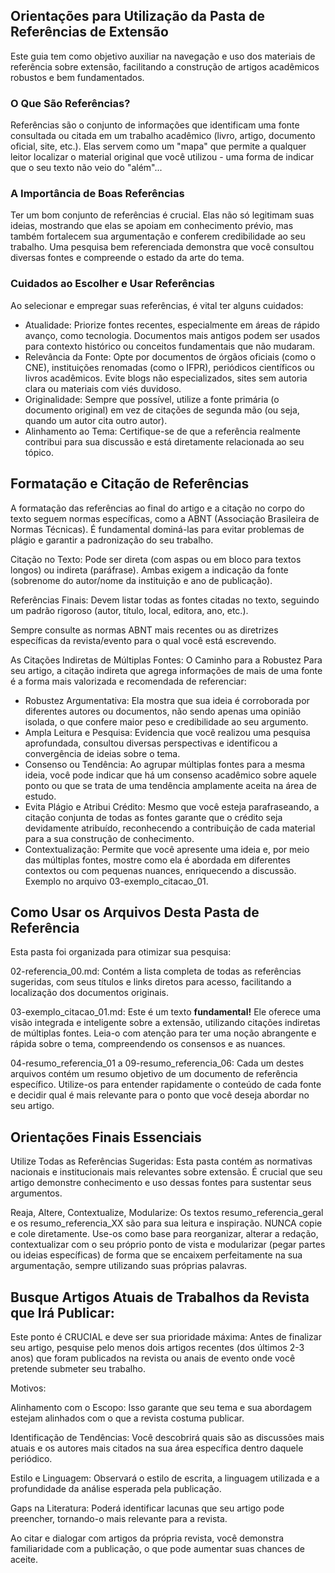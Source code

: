 ## Orientações para Utilização da Pasta de Referências de Extensão
Este guia tem como objetivo auxiliar na navegação e uso dos materiais de referência sobre extensão, facilitando a construção de artigos acadêmicos robustos e bem fundamentados.

### O Que São Referências?
Referências são o conjunto de informações que identificam uma fonte consultada ou citada em um trabalho acadêmico (livro, artigo, documento oficial, site, etc.). Elas servem como um "mapa" que permite a qualquer leitor localizar o material original que você utilizou - uma forma de indicar que o seu texto não veio do "além"...

### A Importância de Boas Referências
Ter um bom conjunto de referências é crucial. Elas não só legitimam suas ideias, mostrando que elas se apoiam em conhecimento prévio, mas também fortalecem sua argumentação e conferem credibilidade ao seu trabalho. Uma pesquisa bem referenciada demonstra que você consultou diversas fontes e compreende o estado da arte do tema.

### Cuidados ao Escolher e Usar Referências
Ao selecionar e empregar suas referências, é vital ter alguns cuidados:  
- Atualidade: Priorize fontes recentes, especialmente em áreas de rápido avanço, como tecnologia. Documentos mais antigos podem ser usados para contexto histórico ou conceitos fundamentais que não mudaram.  
- Relevância da Fonte: Opte por documentos de órgãos oficiais (como o CNE), instituições renomadas (como o IFPR), periódicos científicos ou livros acadêmicos. Evite blogs não especializados, sites sem autoria clara ou materiais com viés duvidoso.  
- Originalidade: Sempre que possível, utilize a fonte primária (o documento original) em vez de citações de segunda mão (ou seja, quando um autor cita outro autor).  
- Alinhamento ao Tema: Certifique-se de que a referência realmente contribui para sua discussão e está diretamente relacionada ao seu tópico.  

## Formatação e Citação de Referências
A formatação das referências ao final do artigo e a citação no corpo do texto seguem normas específicas, como a ABNT (Associação Brasileira de Normas Técnicas). É fundamental dominá-las para evitar problemas de plágio e garantir a padronização do seu trabalho.  

Citação no Texto: Pode ser direta (com aspas ou em bloco para textos longos) ou indireta (paráfrase). Ambas exigem a indicação da fonte (sobrenome do autor/nome da instituição e ano de publicação).

Referências Finais: Devem listar todas as fontes citadas no texto, seguindo um padrão rigoroso (autor, título, local, editora, ano, etc.).

Sempre consulte as normas ABNT mais recentes ou as diretrizes específicas da revista/evento para o qual você está escrevendo.

As Citações Indiretas de Múltiplas Fontes: O Caminho para a Robustez
Para seu artigo, a citação indireta que agrega informações de mais de uma fonte é a forma mais valorizada e recomendada de referenciar:  
- Robustez Argumentativa: Ela mostra que sua ideia é corroborada por diferentes autores ou documentos, não sendo apenas uma opinião isolada, o que confere maior peso e credibilidade ao seu argumento.  
- Ampla Leitura e Pesquisa: Evidencia que você realizou uma pesquisa aprofundada, consultou diversas perspectivas e identificou a convergência de ideias sobre o tema.  
- Consenso ou Tendência: Ao agrupar múltiplas fontes para a mesma ideia, você pode indicar que há um consenso acadêmico sobre aquele ponto ou que se trata de uma tendência amplamente aceita na área de estudo.  
- Evita Plágio e Atribui Crédito: Mesmo que você esteja parafraseando, a citação conjunta de todas as fontes garante que o crédito seja devidamente atribuído, reconhecendo a contribuição de cada material para a sua construção de conhecimento.  
- Contextualização: Permite que você apresente uma ideia e, por meio das múltiplas fontes, mostre como ela é abordada em diferentes contextos ou com pequenas nuances, enriquecendo a discussão. 
Exemplo no arquivo 03-exemplo_citacao_01.

## Como Usar os Arquivos Desta Pasta de Referência
Esta pasta foi organizada para otimizar sua pesquisa:

02-referencia_00.md: Contém a lista completa de todas as referências sugeridas, com seus títulos e links diretos para acesso, facilitando a localização dos documentos originais.

03-exemplo_citacao_01.md: Este é um texto **fundamental!** Ele oferece uma visão integrada e inteligente sobre a extensão, utilizando citações indiretas de múltiplas fontes. Leia-o com atenção para ter uma noção abrangente e rápida sobre o tema, compreendendo os consensos e as nuances.

04-resumo_referencia_01 a 09-resumo_referencia_06: Cada um destes arquivos contém um resumo objetivo de um documento de referência específico. Utilize-os para entender rapidamente o conteúdo de cada fonte e decidir qual é mais relevante para o ponto que você deseja abordar no seu artigo.

## Orientações Finais Essenciais
Utilize Todas as Referências Sugeridas: Esta pasta contém as normativas nacionais e institucionais mais relevantes sobre extensão. É crucial que seu artigo demonstre conhecimento e uso dessas fontes para sustentar seus argumentos.

Reaja, Altere, Contextualize, Modularize: Os textos resumo_referencia_geral e os resumo_referencia_XX são para sua leitura e inspiração. NUNCA copie e cole diretamente. Use-os como base para reorganizar, alterar a redação, contextualizar com o seu próprio ponto de vista e modularizar (pegar partes ou ideias específicas) de forma que se encaixem perfeitamente na sua argumentação, sempre utilizando suas próprias palavras.

## Busque Artigos Atuais de Trabalhos da Revista que Irá Publicar:

Este ponto é CRUCIAL e deve ser sua prioridade máxima: Antes de finalizar seu artigo, pesquise pelo menos dois artigos recentes (dos últimos 2-3 anos) que foram publicados na revista ou anais de evento onde você pretende submeter seu trabalho.

Motivos:

Alinhamento com o Escopo: Isso garante que seu tema e sua abordagem estejam alinhados com o que a revista costuma publicar.

Identificação de Tendências: Você descobrirá quais são as discussões mais atuais e os autores mais citados na sua área específica dentro daquele periódico.

Estilo e Linguagem: Observará o estilo de escrita, a linguagem utilizada e a profundidade da análise esperada pela publicação.

Gaps na Literatura: Poderá identificar lacunas que seu artigo pode preencher, tornando-o mais relevante para a revista.

Ao citar e dialogar com artigos da própria revista, você demonstra familiaridade com a publicação, o que pode aumentar suas chances de aceite.